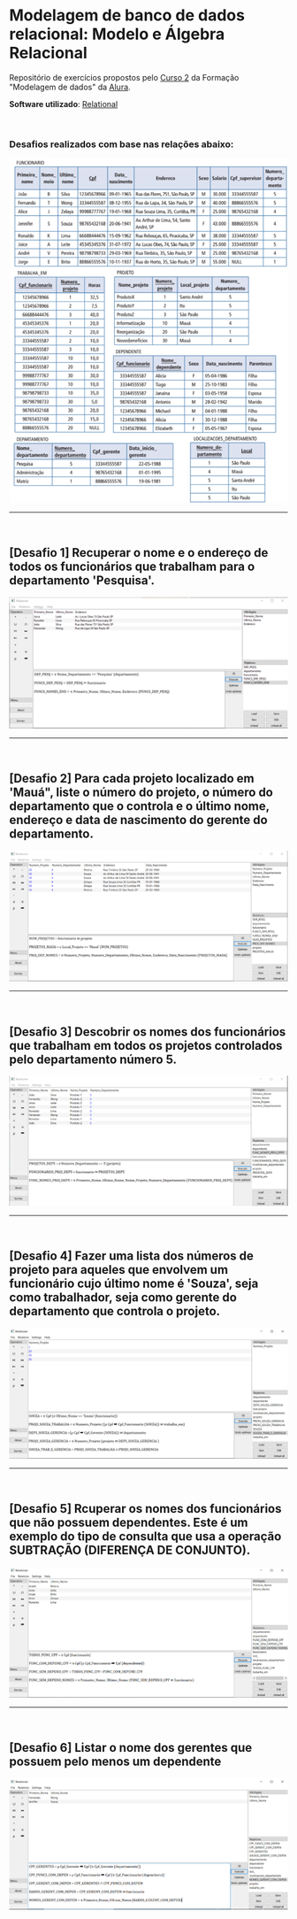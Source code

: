# Modelagem de banco de dados relacional: Modelo e Álgebra Relacional
Repositório de exercícios propostos pelo [Curso 2](https://cursos.alura.com.br/course/modelagem-banco-relacional-algebra-relacional-sql) da Formação "Modelagem de dados" da [Alura](https://www.alura.com.br/).

**Software utilizado**: [Relational](https://ltworf.github.io/relational/)

<br>

### Desafios realizados com base nas relações abaixo:
<img src="https://github.com/LeonarDev/Autoplay/blob/main/2_back-end/modelagem_db/1.DER_e_MRel/curso2/imagens/relations.png?raw=true"> 

<hr>
<br>

## [Desafio 1] Recuperar o nome e o endereço de todos os funcionários que trabalham para o departamento 'Pesquisa'.

<img src="https://github.com/LeonarDev/Autoplay/blob/main/2_back-end/modelagem_db/1.DER_e_MRel/curso2/desafio-1/desafio1.png?raw=true">

<hr>
<br>

## [Desafio 2] Para cada projeto localizado em 'Mauá", liste o número do projeto, o número do departamento que o controla e o último nome, endereço e data de nascimento do gerente do departamento.

<img src="https://github.com/LeonarDev/Autoplay/blob/main/2_back-end/modelagem_db/1.DER_e_MRel/curso2/desafio-2/desafio2.png?raw=true">

<hr>
<br>

## [Desafio 3] Descobrir os nomes dos funcionários que trabalham em todos os projetos controlados pelo departamento número 5.

<img src="https://github.com/LeonarDev/Autoplay/blob/main/2_back-end/modelagem_db/1.DER_e_MRel/curso2/desafio-3/desafio3.png?raw=true">

<hr>
<br>

## [Desafio 4] Fazer uma lista dos números de projeto para aqueles que envolvem um funcionário cujo último nome é 'Souza', seja como trabalhador, seja como gerente do departamento que controla o projeto.

<img src="https://github.com/LeonarDev/Autoplay/blob/main/2_back-end/modelagem_db/1.DER_e_MRel/curso2/desafio-4/desafio4.png?raw=true">

<hr>
<br>

## [Desafio 5] Rcuperar os nomes dos funcionários que não possuem dependentes. Este é um exemplo do tipo de consulta que usa a operação SUBTRAÇÃO (DIFERENÇA DE CONJUNTO).

<img src="https://github.com/LeonarDev/Autoplay/blob/main/2_back-end/modelagem_db/1.DER_e_MRel/curso2/desafio-5/desafio5.png?raw=true">

<hr>
<br>

## [Desafio 6] Listar o nome dos gerentes que possuem pelo menos um dependente

<img src="https://github.com/LeonarDev/Autoplay/blob/main/2_back-end/modelagem_db/1.DER_e_MRel/curso2/desafio-6/desafio6.png?raw=true">

